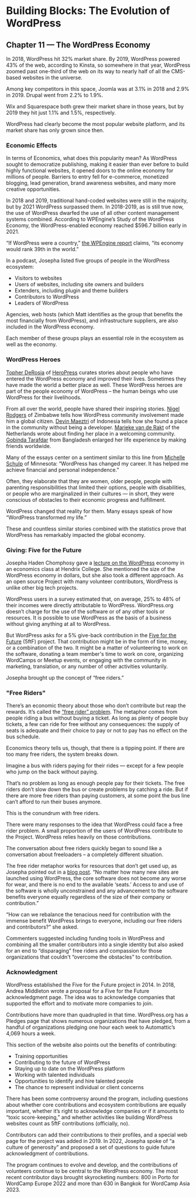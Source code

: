 # Building Blocks: The Evolution of WordPress 
## Chapter 11 — The WordPress Economy

In 2018, WordPress hit 32% market share. By 2019, WordPress powered 43% of the web, according to Kinsta, so somewhere in that year, WordPress zoomed past one-third of the web on its way to nearly half of all the CMS-based websites in the universe. 

Among key competitors in this space, Joomla was at 3.1% in 2018 and 2.9% in 2019. Drupal went from 2.2% to 1.9%.

Wix and Squarespace both grew their market share in those years, but by 2019 they hit just 1.1% and 1.5%, respectively. 

WordPress had clearly become the most popular website platform, and its market share has only grown since then. 


### Economic Effects
In terms of Economics, what does this popularity mean? As WordPress sought to democratize publishing, making it easier than ever before to build highly functional websites, it opened doors to the online economy for millions of people. Barriers to entry fell for e-commerce, monetized blogging, lead generation, brand awareness websites, and many more creative opportunities.


In 2018 and 2019, traditional hand-coded websites were still in the majority, but by 2021 WordPress surpassed them. In 2018-2019, as is still true now, the use of WordPress dwarfed the use of all other content management systems combined. According to WPEngine’s Study of the WordPress Economy, the WordPress-enabled economy reached $596.7 billion early in 2021.

“If WordPress were a country,” [the WPEngine report](https://wpengine.com/resources/value-of-wordpress-worlds-first-study-of-wordpress-economy/#:~:text=The%20WordPress%20Economy,-Based%20on%20our&text=If%20WordPress%20were%20a%20country,a%20lifeline%20for%20many%20businesses.) claims, “its economy would rank 39th in the world.”

In a podcast, Josepha listed five groups of people in the WordPress ecosystem:


* ​​Visitors to websites
* Users of websites, including site owners and builders
* Extenders, including plugin and theme builders
* Contributors to WordPress
* Leaders of WordPress

Agencies, web hosts (which Matt identifies as the group that benefits the most financially from WordPress), and infrastructure suppliers, are also included in the WordPress economy.

Each member of these groups plays an essential role in the ecosystem as well as the economy.

### WordPress Heroes


[Topher DeRosia](https://profiles.wordpress.org/topher1kenobe/) of [HeroPress](https://heropress.com/) curates stories about people who have entered the WordPress economy and improved their lives. Sometimes they have made the world a better place as well. These WordPress heroes are part of the people economy of WordPress – the human beings who use WordPress for their livelihoods. 

From all over the world, people have shared their inspiring stories. [Nigel Rodgers](https://heropress.com/contributors/nigel-rodgers/) of Zimbabwe tells how WordPress community involvement made him a global citizen. [Devin Maeztri](https://heropress.com/contributors/devin-maeztri/) of Indonesia tells how she found a place in the community without being a developer. [Marieke van de Rakt](https://heropress.com/contributors/marieke-van-de-rakt/) of the Netherlands wrote about finding her place in a welcoming community. [Gobinda Tarafdar](https://heropress.com/contributors/gobinda-tarafdar/) from Bangladesh enlarged her life experience by making friends worldwide.

Many of the essays center on a sentiment similar to this line from [Michelle Schulp](https://heropress.com/essays/transformed-by-wordpress/) of Minnesota: “WordPress has changed my career. It has helped me achieve financial and personal independence.” 


Often, they elaborate that they are women, older people, people with parenting responsibilities that limited their options, people with disabilities, or people who are marginalized in their cultures — in short, they were conscious of obstacles to their economic progress and fulfillment. 

WordPress changed that reality for them. Many essays speak of how “WordPress transformed my life.”

These and countless similar stories combined with the statistics prove that WordPress has remarkably impacted the global economy. 

### Giving: Five for the Future
Josepha Haden Chomphosy gave a [lecture on the WordPress](https://wordpress.org/news/2021/10/episode-18-the-economics-of-wordpress/) economy in an economics class at Hendrix College. She mentioned the size of the WordPress economy in dollars, but she also took a different approach. As an open source Project with many volunteer contributors, WordPress is unlike other big tech projects. 

WordPress users in a survey estimated that, on average, 25% to 48% of their incomes were directly attributable to WordPress. WordPress.org doesn’t charge for the use of the software or of any other tools or resources. It is possible to use WordPress as the basis of a business without giving anything at all to WordPress. 

But WordPress asks for a 5% give-back contribution in the [Five for the Future](https://wordpress.org/five-for-the-future/) (5ftF) project. That contribution might be in the form of time, money, or a combination of the two. It might be a matter of volunteering to work on the software, donating a team member's time to work on core, organizing WordCamps or Meetup events, or engaging with the community in marketing, translation, or any number of other activities voluntarily.

Josepha brought up the concept of “free riders.”

### "Free Riders"
There’s an economic theory about those who don’t contribute but reap the rewards. It’s called the [“free rider” problem](https://en.wikipedia.org/wiki/Free-rider_problem). The metaphor comes from people riding a bus without buying a ticket. As long as plenty of people buy tickets, a few can ride for free without any consequences: the supply of seats is adequate and their choice to pay or not to pay has no effect on the bus schedule. 

Economics theory tells us, though, that there is a tipping point. If there are too many free riders, the system breaks down. 

Imagine a bus with riders paying for their rides — except for a few people who jump on the back without paying. 

That’s no problem as long as enough people pay for their tickets. The free riders don’t slow down the bus or create problems by catching a ride. But if there are more free riders than paying customers, at some point the bus line can’t afford to run their buses anymore. 

This is the conundrum with free riders. 

There were many responses to the idea that WordPress could face a free rider problem. A small proportion of the users of WordPress contribute to the Project. WordPress relies heavily on those contributions.

The conversation about free riders quickly began to sound like a conversation about freeloaders – a completely different situation. 

The free rider metaphor works for resources that don’t get used up, as Josepha pointed out in a [blog post](https://make.wordpress.org/project/2022/08/01/open-source-and-the-free-rider-problem/). “No matter how many new sites are launched using WordPress, the core software does not become any worse for wear, and there is no end to the available ‘seats.’ Access to and use of the software is wholly unconstrained and any advancement to the software benefits everyone equally regardless of the size of their company or contribution.”

“How can we rebalance the tenacious need for contribution with the immense benefit WordPress brings to everyone, including our free riders and contributors?” she asked. 

Commenters suggested including funding tools in WordPress and combining all the smaller contributors into a single identity but also asked for an end to “disparaging” free riders and compassion for those organizations that couldn't “overcome the obstacles” to contribution. 

### Acknowledgment
WordPress established the Five for the Future project in 2014. In 2018, Andrea Middleton wrote a proposal for a Five for the Future acknowledgment page. The idea was to acknowledge companies that supported the effort and to motivate more companies to join. 

Contributions have more than quadrupled in that time. WordPress.org has a Pledges page that shows numerous organizations that have pledged, from a handful of organizations pledging one hour each week to Automattic’s 4,069 hours a week.

This section of the website also points out the benefits of contributing: 

* Training opportunities
* Contributing to the future of WordPress
* Staying up to date on the WordPress platform
* Working with talented individuals
* Opportunities to identify and hire talented people
* The chance to represent individual or client concerns

There has been some controversy around the program, including questions about whether core contributions and ecosystem contributions are equally important, whether it’s right to acknowledge companies or if it amounts to “toxic score-keeping,” and whether activities like building WordPress websites count as 5ftF contributions (officially, no).

Contributors can add their contributions to their profiles, and a special web page for the project was added in 2019. In 2022, Josepha spoke of “a culture of generosity” and proposed a set of questions to guide future acknowledgment of contributions. 

The program continues to evolve and develop, and the contributions of volunteers continue to be central to the WordPress economy. The most recent contributor days brought skyrocketing numbers: 800 in Porto for WordCamp Europe 2022 and more than 630 in Bangkok for WordCamp Asia 2023.
